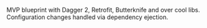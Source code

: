 MVP blueprint with Dagger 2, Retrofit, Butterknife and over cool libs.
Configuration changes handled via dependency ejection.
